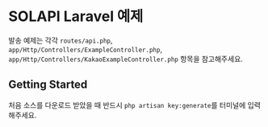 # SOLAPI Laravel 예제

발송 예제는 각각 `routes/api.php`, `app/Http/Controllers/ExampleController.php`, `app/Http/Controllers/KakaoExampleController.php` 항목을 참고해주세요. 

## Getting Started

처음 소스를 다운로드 받았을 때 반드시 `php artisan key:generate`를 터미널에 입력해주세요.
